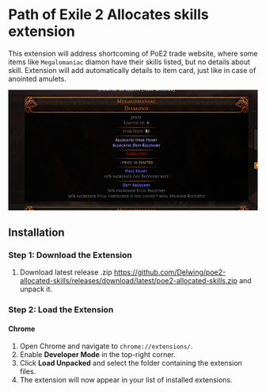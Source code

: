 # Path of Exile 2 Allocates skills extension

This extension will address shortcoming of PoE2 trade website, where some items like `Megalomaniac` diamon have their skills listed, but no details about skill.
Extension will add automatically details to item card, just like in case of anointed amulets.

![Screenshot](screenshot.png)

## Installation

### Step 1: Download the Extension
1. Download latest release .zip https://github.com/Delwing/poe2-allocated-skills/releases/download/latest/poe2-allocated-skills.zip and unpack it.

### Step 2: Load the Extension
#### Chrome
1. Open Chrome and navigate to `chrome://extensions/`.
2. Enable **Developer Mode** in the top-right corner.
3. Click **Load Unpacked** and select the folder containing the extension files.
4. The extension will now appear in your list of installed extensions.
